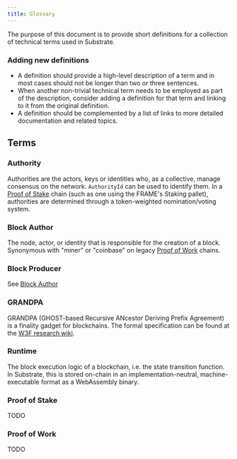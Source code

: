 ```yaml
---
title: Glossary
---
```


The purpose of this document is to provide short definitions for a collection of technical terms used in Substrate.

### Adding new definitions

* A definition should provide a high-level description of a term and in most cases should not be longer than two or three sentences.
* When another non-trivial technical term needs to be employed as part of the description, consider adding a definition for that term and linking to it from the original definition.
* A definition should be complemented by a list of links to more detailed documentation and related topics.

## Terms

### Authority

Authorities are the actors, keys or identities who, as a collective, manage consensus on the network. `AuthorityId` can be used to identify them. In a [Proof of Stake](#proof-of-stake) chain (such as one using the FRAME's Staking pallet), authorities are determined through a token-weighted nomination/voting system.

### Block Author

The node, actor, or identity that is responsible for the creation of a block. Synonymous with "miner" or "coinbase" on legacy [Proof of Work](#proof-of-work) chains.

### Block Producer

See [Block Author](#block-author)

### GRANDPA

GRANDPA (GHOST-based Recursive ANcestor Deriving Prefix Agreement) is a finality gadget for blockchains. The formal specification can be found at the [W3F research wiki](https://research.web3.foundation/en/latest/polkadot/GRANDPA/).

### Runtime

The block execution logic of a blockchain, i.e. the state transition function. In Substrate, this is stored on-chain in an implementation-neutral, machine-executable format as a WebAssembly binary.

### Proof of Stake

TODO

### Proof of Work

TODO
